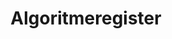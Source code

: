 ---
title: Algoritmeregister
description: Overheden willen meer grip krijgen op het gebruik van algoritmes en AI en daar meer transparantie over geven. Onderdeel daarvan is het bijhouden van een algoritmeregister, een overzicht van alle relevante afwegingen die daarbij gemaakt worden.
need: De provincie Noord-Brabant werkt momenteel aan een beheertool. Graag werken ze daarbij samen met andere overheden om te komen tot een open, herbruikbare tool.
img: https://live.staticflickr.com/8711/16803267158_e200191744_b.jpg
status: loopt
---